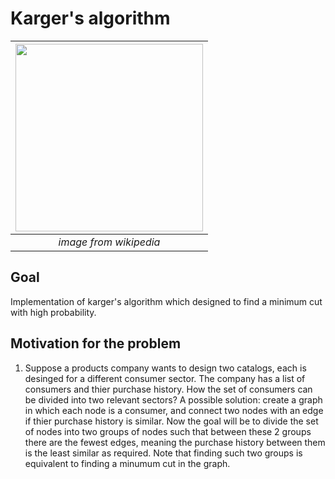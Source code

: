 # Karger's algorithm

|<img src="../master/images/mincut_wiki.png" width="300">|
|:--:| 
| *image from wikipedia* |

## Goal </br>
Implementation of karger's algorithm which designed to find a minimum cut with high probability.

## Motivation for the problem
1) Suppose a products company wants to design two catalogs, each is desinged for a different consumer sector. The company has a list of consumers and thier purchase history. How the set of consumers can be divided into two relevant sectors? A possible solution: create a graph in which each node is a consumer, and connect two nodes with an edge if thier purchase history is similar. Now the goal will be to divide the set of nodes into two groups of nodes such that between these 2 groups there are the fewest edges, meaning the purchase history between them is the least similar as required. Note that finding such two groups is equivalent to finding a minumum cut in the graph.

